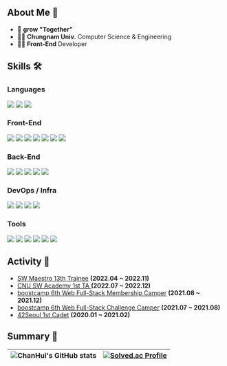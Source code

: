## About Me 👋 

- 🙌  __grow "Together"__
- 🧑‍🎓 __Chungnam Univ.__ Computer Science & Engineering
- 👨‍💻 __Front-End__ Developer

## Skills 🛠
### Languages
<img src="https://img.shields.io/badge/JavaScript-F7DF1E?style=flat-square&logo=JavaScript&logoColor=black"/> <img src="https://img.shields.io/badge/TypeScript-3178C6?style=flat-square&logo=TypeScript&logoColor=white"/> <img src="https://img.shields.io/badge/Python-3766AB?style=flat-square&logo=Python&logoColor=white"/>

### Front-End
<img src="https://img.shields.io/badge/HTML5-E34F26?style=flat-square&logo=HTML5&logoColor=white"/> <img src="https://img.shields.io/badge/CSS3-1572B6?style=flat-square&logo=CSS3&logoColor=white"/> <img src="https://img.shields.io/badge/React-61DAFB?style=flat-square&logo=React&logoColor=white"/> <img src="https://img.shields.io/badge/Webpack-8DD6F9?style=flat-square&logo=Webpack&logoColor=white"/> <img src="https://img.shields.io/badge/Recoil-000000?style=flat-square&logo=React&logoColor=white"/> <img src="https://img.shields.io/badge/Styled Components-DB7093?style=flat-square&logo=styled-components&logoColor=white"/> <img src="https://img.shields.io/badge/next.js-000000?style=flat-square&logo=next.js&logoColor=white"/>

### Back-End
<img src="https://img.shields.io/badge/Node.js-339933?style=flat-square&logo=Node.js&logoColor=white"/> <img src="https://img.shields.io/badge/Express-000000?style=flat-square&logo=Express&logoColor=white"/> <img src="https://img.shields.io/badge/NestJS-E0234E?style=flat-square&logo=NestJS&logoColor=white"/> <img src="https://img.shields.io/badge/MySQL-4479A1?style=flat-square&logo=MySQL&logoColor=white"/> <img src="https://img.shields.io/badge/MongoDB-47A248?style=flat-square&logo=MongoDB&logoColor=white"/>

### DevOps / Infra
<img src="https://img.shields.io/badge/Amazon AWS-232F3E?style=flat-square&logo=AmazonAWS&logoColor=white"/> <img src="https://img.shields.io/badge/Docker-2496ED?style=flat-square&logo=Docker&logoColor=white"/> <img src="https://img.shields.io/badge/Nginx-009639?style=flat-square&logo=Nginx&logoColor=white"/> <img src="https://img.shields.io/badge/GitHub Actions-2088FF?style=flat-square&logo=GitHubActions&logoColor=white"/>

### Tools
<img src="https://img.shields.io/badge/Git-F05032?style=flat-square&logo=Git&logoColor=white"/> <img src="https://img.shields.io/badge/Github-181717?style=flat-square&logo=Github&logoColor=white"/>	<img src="https://img.shields.io/badge/Slack-4A154B?style=flat-square&logo=Slack&logoColor=white"/> <img src="https://img.shields.io/badge/Notion-000000?style=flat-square&logo=Notion&logoColor=white"/> <img src="https://img.shields.io/badge/Figma-F24E1E?style=flat-square&logo=Figma&logoColor=white"/> <img src="https://img.shields.io/badge/Jira-0052CC?style=flat-square&logo=JiraSoftware&logoColor=white"/>

## Activity 🌱

- <a href = https://www.swmaestro.org/sw/main/main.do> SW Maestro 13th Trainee</a> __(2022.04 ~ 2022.11)__
- <a href = http://swacademy.cnu.ac.kr> CNU SW Academy 1st TA </a> __(2022.07 ~ 2022.12)__
- <a href = https://boostcamp.connect.or.kr/> boostcamp 6th Web Full-Stack Membership Camper</a> __(2021.08 ~ 2021.12)__
- <a href = https://boostcamp.connect.or.kr/> boostcamp 6th Web Full-Stack Challenge Camper</a> __(2021.07 ~ 2021.08)__
- <a href = https://42seoul.kr/seoul42/main/view/> 42Seoul 1st Cadet</a> __(2020.01 ~ 2021.02)__

## Summary 🔭

|![ChanHui's GitHub stats](https://github-readme-stats.vercel.app/api?username=HanCiHu&show_icons=true&theme=highcontrast)|[![Solved.ac Profile](http://mazassumnida.wtf/api/v2/generate_badge?boj=kinm1596)](https://solved.ac/kinm1596/)|
| ------------- | ------------- |
